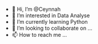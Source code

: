 - 👋 Hi, I’m @Ceynnah
- 👀 I’m interested in Data Analyse
- 🌱 I’m currently learning Python
- 💞️ I’m looking to collaborate on ...
- 📫 How to reach me ...

<!---
Ceynnah/Ceynnah is a ✨ special ✨ repository because its `README.md` (this file) appears on your GitHub profile.
You can click the Preview link to take a look at your changes.
--->
